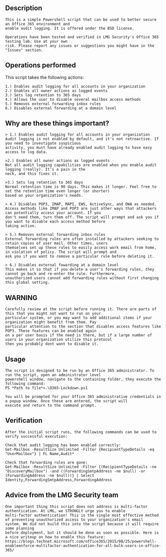 ## Description
    This is a simple Powershell script that can be used to better secure an Office 365 environment and 
    enable audit logging. It is offered under the BSD license. 
    
    Operations have been tested and verified in LMG Security's Office 365 testing lab. Use at your own 
    risk. Please report any issues or suggestions you might have in the "Issues" section. 

## Operations performed
This script takes the following actions:

    1.) Enables audit logging for all accounts in your organization
    2.) Enables all owner actions as logged events
    3.) Sets log retention to 365 days
    4.) Allows the user to disable several mailbox access methods
    5.) Removes external forwarding inbox rules
    6.) Disables external forwarding at a domain level

## Why are these things important?

    > 1.) Enables audit logging for all accounts in your organization
    Audit logging is not enabled by default, and it's not retroactive. If you need to investigate suspicious 
    activity, you must have already enabled audit logging to have easy access to log data.
 
    >2.) Enables all owner actions as logged events
    Not all audit logging capabilities are enabled when you enable audit logging (really). It's a pain in the 
    neck, and this fixes it.

    >3.) Sets log retention to 365 days
    Normal retention time is 90 days. This makes it longer. Feel free to set the retention time even longer (or shorter) 
    based on your organization's needs. 

    > 4.) Disables POP3, IMAP, MAPI, EWS, ActiveSync, and OWA as needed. 
    Access methods like IMAP and POP3 are just other ways that attackers can potentially access your account. If you 
    don't need them, turn them off. The script will prompt and ask you if you want to disable each access method before 
    taking action.

    > 5.) Removes external forwarding inbox rules
    External forwarding rules are often installed by attackers seeking to retain copies of user mail. Other times, users 
    themselves set up these rules to easily access work email from home, in violation of policy. The script will prompt and 
    ask you if you want to remove a particular rule before deleting it. 

    > 6.) Disables external fowarding at a domain level
    This makes it so that if you delete a user's forwarding rules, they cannot go back and re-enter the rule. Furthermore, 
    unauthorized users cannot add forwarding rules without first changing this global setting. 

## WARNING
    Carefully review at the script before running it. There are parts of this that you might not want to run on your 
    particular system, or you may want to add additional items if your organization might benefit from them. Pay 
    particular attention to the section that disables access features like POP3. These features can be enabled again 
    on a per user basis if the need is there, but if a large number of users in your organization utilize this protocol
    then you probably dont want to disable it. 

## Usage
    The script is designed to be run by an Office 365 administrator. To run the script, open an administrator level 
    powershell window, navigate to the containing folder, they execute the following command:
    PS *Path to file*>.\O365-Lockdown.ps1

    You will be prompted for your Office 365 administrative credentials in a popup window. Once these are entered, the script will 
    execute and return to the command prompt.

## Verification
    After the initial script runs, the following commands can be used to verify successful execution:

    Check that audit logging has been enabled correctly:
    Get-Mailbox -ResultSize Unlimited -Filter {RecipientTypeDetails -eq "UserMailbox"} | FL Name,Audit*

    Check that forwarding rules are gone:
    Get-Mailbox -ResultSize Unlimited -Filter {(RecipientTypeDetails -ne "DiscoveryMailbox") -and ((ForwardingSmtpAddress -ne $null) -or (ForwardingAddress -ne $null))} | Select Identity,ForwardingSmtpAddress,ForwardingAddress

## Advice from the LMG Security team
    One important thing this script does not address is multi-factor authentication. At LMG, we STRONGLY urge you to enable 
    multi-factor authentication! This is the single most effective method of preventing unauthorized access to your organization's email 
    system. We did not build this into the script because it will require some planning 
    before deployment, but it should be done as soon as possible. Here is a nice writeup on how to enable this feature: 
    https://blogs.technet.microsoft.com/office365/2015/08/25/powershell-enableenforce-multifactor-authentication-for-all-bulk-users-in-office-365/
